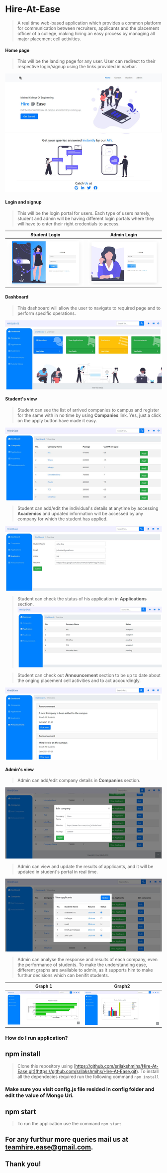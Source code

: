 # Hire-At-Ease

> A real time web-based application which provides a common platform for communication between recruiters, applicants and the placement officer of a college, making hiring an easy process by managing all major placement cell activities.

#### Home page
> This will be the landing page for any user. User can redirect to their respective login/signup using the links provided in navbar.

![Home Page](https://github.com/srilakshmihs/Hire-At-Ease/blob/master/public/display/hm1.JPG)
![Home Page](https://github.com/srilakshmihs/Hire-At-Ease/blob/master/public/display/hm3.JPG)

#### Login and signup
> This will be the login portal for users. Each type of users namely, student and admin will be having different login portals where they will have to enter their right credentials to access.

Student Login              |  Admin Login
:-------------------------:|:-------------------------:
![](https://github.com/srilakshmihs/Hire-At-Ease/blob/master/public/display/login1.JPG)  |  ![](https://github.com/srilakshmihs/Hire-At-Ease/blob/master/public/display/login2.JPG)

#### Dashboard
> This dashboard will allow the user to navigate to required page and to perform specific operations.

![](https://github.com/srilakshmihs/Hire-At-Ease/blob/master/public/display/dash1.JPG)

#### Student's view
> Student can see the list of arrived companies to campus and register for the same with in no time by using **Companies** link. Yes, just a click on the apply button have made it easy.

![](https://github.com/srilakshmihs/Hire-At-Ease/blob/master/public/display/comp1.JPG)

> Student can add/edit the individual's details at anytime by accessing **Academics** and updated information will be accessed by any company for which the student has applied.

![](https://github.com/srilakshmihs/Hire-At-Ease/blob/master/public/display/stu1.JPG)

> Student can check the status of his application in **Applications** section.
![](https://github.com/srilakshmihs/Hire-At-Ease/blob/master/public/display/apply.JPG)

> Student can check out **Announcement** section to be up to date about the onging placement cell activities and to act accourdingly.

![](https://github.com/srilakshmihs/Hire-At-Ease/blob/master/public/display/ann1.JPG)

#### Admin's view
> Admin can add/edit company details in **Companies** section.

![](https://github.com/srilakshmihs/Hire-At-Ease/blob/master/public/display/compEdit.JPG)

> Admin can view and update the results of applicants, and it will be updated in student's portal in real time.

![](https://github.com/srilakshmihs/Hire-At-Ease/blob/master/public/display/view_app.JPG)

> Admin can analyse the response and results of each company, even the performance of students. To make the understanding ease, different graphs are available to admin, as it supports him to make furthur decisions which can benifit students.

Graph 1            |  Graph2
:-------------------------:|:-------------------------:
![](https://github.com/srilakshmihs/Hire-At-Ease/blob/master/public/display/graph1.JPG)  |  ![](https://github.com/srilakshmihs/Hire-At-Ease/blob/master/public/display/graph2.JPG)

### How do I run application?
## npm install
> Clone this repository using [https://github.com/srilakshmihs/Hire-At-Ease.git](https://github.com/srilakshmihs/Hire-At-Ease.git). To install all the dependecies required run the following command `npm install`

### Make sure you visit config.js file resided in config folder and edit the value of Mongo Uri.

## npm start
> To run the application use the command `npm start` 

## For any furthur more queries mail us at [teamhire.ease@gmail.com](teamhire.ease@gmail.com).

## Thank you!


